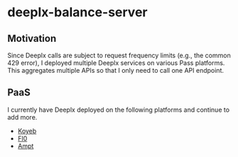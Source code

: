 # deeplx-balance-server

## Motivation

Since Deeplx calls are subject to request frequency limits (e.g., the common 429 error), I deployed multiple Deeplx services on various Pass platforms. This aggregates multiple APIs so that I only need to call one API endpoint.

## PaaS

I currently have Deeplx deployed on the following platforms and continue to add more.

- [Koyeb](https://www.koyeb.com/)
- [Fl0](https://www.fl0.com/)
- [Ampt](https://ampt.dev/)
